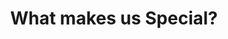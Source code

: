 ---
title: "What makes us <span>Special?</span>"
description: "We are PhDs. We understand the hard work behind every manuscript. We offer top quality service at affordable editing rate."
badge: "../assets/quality_badge.svg"
specialities: [
  {
    id: 1,
    title: "Quality",
    description: "We ensure top-notch quality. Your documents are edited by native-English editors with tons of experience.",
    themeColor: "rgba(52, 152, 219, 0.7)"
  },
  {
    id: 2,
    title: "Security",
    description: "We take security of your documents seriously. Our website is encrypted for document, data and payment transactions.",
    themeColor: "rgba(155, 89, 182, 0.7)"
  },
  {
    id: 3,
    title: "Affordable",
    description: "Our editing fee is the most affordable in this industry for the service by native English and PhD editors.",
    themeColor: "rgba(26, 188, 156, 0.7)"
  }
]
---